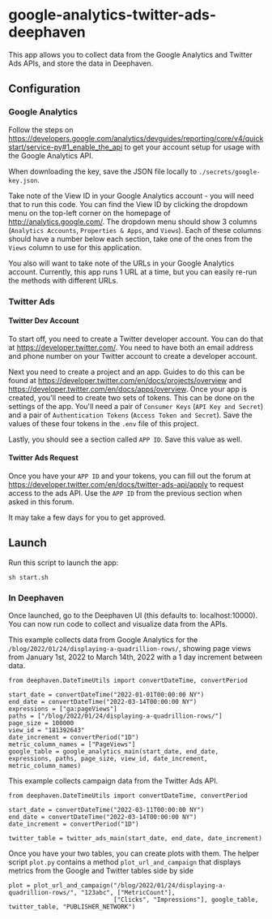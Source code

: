 # google-analytics-twitter-ads-deephaven

This app allows you to collect data from the Google Analytics and Twitter Ads APIs, and store the data in Deephaven.

## Configuration

### Google Analytics

Follow the steps on https://developers.google.com/analytics/devguides/reporting/core/v4/quickstart/service-py#1_enable_the_api to get your account setup for usage with the Google Analytics API.

When downloading the key, save the JSON file locally to `./secrets/google-key.json`.

Take note of the View ID in your Google Analytics account - you will need that to run this code. You can find the View ID by clicking the dropdown menu on the top-left corner on the homepage of http://analytics.google.com/. The dropdown menu should show 3 columns (`Analytics Accounts`, `Properties & Apps`, and `Views`). Each of these columns should have a number below each section, take one of the ones from the `Views` column to use for this application.

You also will want to take note of the URLs in your Google Analytics account. Currently, this app runs 1 URL at a time, but
you can easily re-run the methods with different URLs.

### Twitter Ads

#### Twitter Dev Account

To start off, you need to create a Twitter developer account. You can do that at https://developer.twitter.com/. You need to have both an email address and phone number on your Twitter account to create a developer account.

Next you need to create a project and an app. Guides to do this can be found at https://developer.twitter.com/en/docs/projects/overview and https://developer.twitter.com/en/docs/apps/overview. Once your app is created, you'll need to create two sets of tokens. This can be done on the settings of the app. You'll need a pair of `Consumer Keys` (`API Key and Secret`) and a pair of `Authentication Tokens` (`Access Token and Secret`). Save the values of these four tokens in the `.env` file of this project.

Lastly, you should see a section called `APP ID`. Save this value as well.

#### Twitter Ads Request

Once you have your `APP ID` and your tokens, you can fill out the forum at https://developer.twitter.com/en/docs/twitter-ads-api/apply to request access to the ads API. Use the `APP ID` from the previous section when asked in this forum.

It may take a few days for you to get approved.

## Launch

Run this script to launch the app:

```
sh start.sh
```


### In Deephaven

Once launched, go to the Deephaven UI (this defaults to: localhost:10000). You can now run code to collect and visualize data from the APIs.

This example collects data from Google Analytics for the `/blog/2022/01/24/displaying-a-quadrillion-rows/`, showing page views from January 1st, 2022 to March 14th, 2022 with a 1 day increment between data.

```
from deephaven.DateTimeUtils import convertDateTime, convertPeriod

start_date = convertDateTime("2022-01-01T00:00:00 NY")
end_date = convertDateTime("2022-03-14T00:00:00 NY")
expressions = ["ga:pageViews"]
paths = ["/blog/2022/01/24/displaying-a-quadrillion-rows/"]
page_size = 100000
view_id = "181392643"
date_increment = convertPeriod("1D")
metric_column_names = ["PageViews"]
google_table = google_analytics_main(start_date, end_date, expressions, paths, page_size, view_id, date_increment, metric_column_names)
```

This example collects campaign data from the Twitter Ads API.

```
from deephaven.DateTimeUtils import convertDateTime, convertPeriod

start_date = convertDateTime("2022-03-11T00:00:00 NY")
end_date = convertDateTime("2022-03-14T00:00:00 NY")
date_increment = convertPeriod("1D")

twitter_table = twitter_ads_main(start_date, end_date, date_increment)
```

Once you have your two tables, you can create plots with them. The helper script `plot.py` contains a method `plot_url_and_campaign` that displays metrics from the Google and Twitter tables side by side

```
plot = plot_url_and_campaign("/blog/2022/01/24/displaying-a-quadrillion-rows/", "123abc", ["MetricCount"],
                             ["Clicks", "Impressions"], google_table, twitter_table, "PUBLISHER_NETWORK")
```
